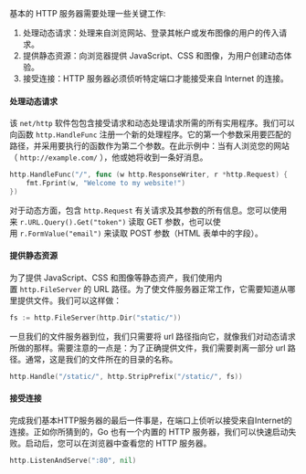 基本的 HTTP 服务器需要处理一些关键工作:
1. 处理动态请求：处理来自浏览网站、登录其帐户或发布图像的用户的传入请求。
2. 提供静态资源：向浏览器提供 JavaScript、CSS 和图像，为用户创建动态体验。
3. 接受连接：HTTP 服务器必须侦听特定端口才能接受来自 Internet 的连接。

#### 处理动态请求

该 `net/http` 软件包包含接受请求和动态处理请求所需的所有实用程序。我们可以向函数 `http.HandleFunc` 注册一个新的处理程序。它的第一个参数采用要匹配的路径，并采用要执行的函数作为第二个参数。在此示例中：当有人浏览您的网站 （ `http://example.com/` ），他或她将收到一条好消息。
```go
http.HandleFunc("/", func (w http.ResponseWriter, r *http.Request) {
    fmt.Fprint(w, "Welcome to my website!")
})
```
对于动态方面，包含 `http.Request` 有关请求及其参数的所有信息。您可以使用 来 `r.URL.Query().Get("token")` 读取 GET 参数，也可以使用 `r.FormValue("email")` 来读取 POST 参数（HTML 表单中的字段）。
#### 提供静态资源

为了提供 JavaScript、CSS 和图像等静态资产，我们使用内置 `http.FileServer` 的 URL 路径。为了使文件服务器正常工作，它需要知道从哪里提供文件。我们可以这样做：
```go
fs := http.FileServer(http.Dir("static/"))
```
一旦我们的文件服务器到位，我们只需要将 url 路径指向它，就像我们对动态请求所做的那样。需要注意的一点是：为了正确提供文件，我们需要剥离一部分 url 路径。通常，这是我们的文件所在的目录的名称。
```go
http.Handle("/static/", http.StripPrefix("/static/", fs))
```
#### 接受连接

完成我们基本HTTP服务器的最后一件事是，在端口上侦听以接受来自Internet的连接。正如你所猜到的，Go 也有一个内置的 HTTP 服务器，我们可以快速启动失败。启动后，您可以在浏览器中查看您的 HTTP 服务器。
 ```go
http.ListenAndServe(":80", nil)
```

